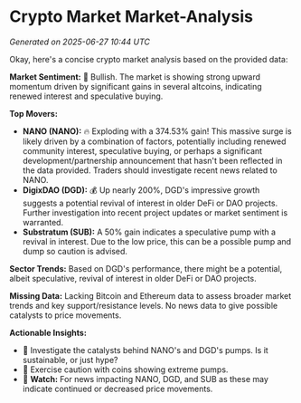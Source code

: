 # Crypto Market Market-Analysis
*Generated on 2025-06-27 10:44 UTC*

Okay, here's a concise crypto market analysis based on the provided data:

**Market Sentiment:** 🚀 Bullish. The market is showing strong upward momentum driven by significant gains in several altcoins, indicating renewed interest and speculative buying.

**Top Movers:**

*   **NANO (NANO):** 🔥 Exploding with a 374.53% gain! This massive surge is likely driven by a combination of factors, potentially including renewed community interest, speculative buying, or perhaps a significant development/partnership announcement that hasn't been reflected in the data provided. Traders should investigate recent news related to NANO.
*   **DigixDAO (DGD):** 💰 Up nearly 200%, DGD's impressive growth suggests a potential revival of interest in older DeFi or DAO projects. Further investigation into recent project updates or market sentiment is warranted.
*   **Substratum (SUB):** A 50% gain indicates a speculative pump with a revival in interest. Due to the low price, this can be a possible pump and dump so caution is advised.

**Sector Trends:** Based on DGD's performance, there might be a potential, albeit speculative, revival of interest in older DeFi or DAO projects.

**Missing Data:** Lacking Bitcoin and Ethereum data to assess broader market trends and key support/resistance levels. No news data to give possible catalysts to price movements.

**Actionable Insights:**

*   🔎 Investigate the catalysts behind NANO's and DGD's pumps. Is it sustainable, or just hype?
*   🚨 Exercise caution with coins showing extreme pumps.
*   👀 **Watch:** For news impacting NANO, DGD, and SUB as these may indicate continued or decreased price movements.

